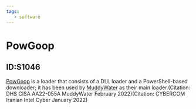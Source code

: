 ```yaml
---
tags:
   - software
---
```

# PowGoop
## ID:S1046
[PowGoop](software/S1046) is a loader that consists of a DLL loader and a PowerShell-based downloader; it has been used by [MuddyWater](groups/G0069) as their main loader.(Citation: DHS CISA AA22-055A MuddyWater February 2022)(Citation: CYBERCOM Iranian Intel Cyber January 2022)

